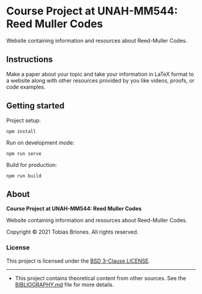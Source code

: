 # Course Project at UNAH-MM544: Reed Muller Codes

Website containing information and resources about Reed-Muller Codes.

## Instructions

Make a paper about your topic and take your information in LaTeX format to a website along with
other resources provided by you like videos, proofs, or code examples.

## Getting started

Project setup:

```
npm install
```

Run on development mode:

```
npm run serve
```

Build for production:

```
npm run build
```

## About

**Course Project at UNAH-MM544: Reed Muller Codes**

Website containing information and resources about Reed-Muller Codes.

Copyright © 2021 Tobias Briones. All rights reserved.

### License

This project is licensed under the [BSD 3-Clause LICENSE](LICENSE).

---

- This project contains theoretical content from other sources. See
  the [BIBLIOGRAPHY.md](BIBLIOGRAPHY.md) file for more details.
